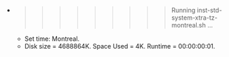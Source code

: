 * >>>>>>>>> Running inst-std-system-xtra-tz-montreal.sh ...
  * Set time: Montreal.
  * Disk size = 4688864K. Space Used = 4K. Runtime = 00:00:00:01.
